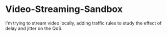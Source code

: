 # Video-Streaming-Sandbox
I'm trying to stream video locally, adding traffic rules to study the effect of delay and jitter on the QoS.
